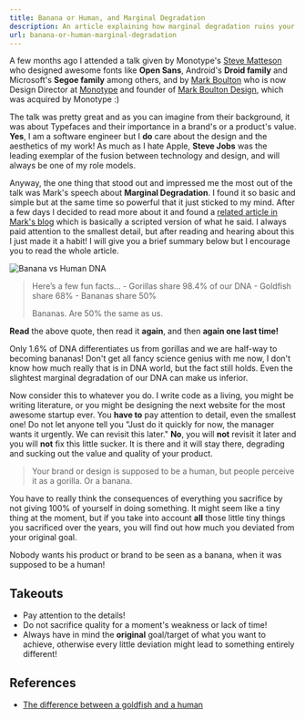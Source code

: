 ```yaml
---
title: Banana or Human, and Marginal Degradation
description: An article explaining how marginal degradation ruins your goals.
url: banana-or-human-marginal-degradation
---
```


A few months ago I attended a talk given by Monotype's [Steve Matteson](http://monotype.de/studio/steve-matteson) who designed awesome fonts like **Open Sans**, Android's **Droid family** and Microsoft's **Segoe family** among others, and by [Mark Boulton](http://markboulton.co.uk/) who is now Design Director at [Monotype](http://monotype.com/) and founder of [Mark Boulton Design](http://www.markboultondesign.com/), which was acquired by Monotype :)

The talk was pretty great and as you can imagine from their background, it was about Typefaces and their importance in a brand's or a product's value. **Yes**, I am a software engineer but I **do** care about the design and the aesthetics of my work! As much as I hate Apple, **Steve Jobs** was the leading exemplar of the fusion between technology and design, and will always be one of my role models.

Anyway, the one thing that stood out and impressed me the most out of the talk was Mark's speech about **Marginal Degradation**. I found it so basic and simple but at the same time so powerful that it just sticked to my mind. After a few days I decided to read more about it and found a [related article in Mark's blog](http://markboulton.co.uk/journal/marginal-degredation) which is basically a scripted version of what he said. I always paid attention to the smallest detail, but after reading and hearing about this I just made it a habit! I will give you a brief summary below but I encourage you to read the whole article.

![Banana vs Human DNA](/articles/banana-or-human-marginal-degradation/banana-small.jpg "Banana vs Human DNA")

> Here’s a few fun facts… - Gorillas share 98.4% of our DNA - Goldfish share 68% - Bananas share 50%
>
> Bananas. Are 50% the same as us.

**Read** the above quote, then read it **again**, and then **again one last time!**

Only 1.6% of DNA differentiates us from gorillas and we are half-way to becoming bananas! Don't get all fancy science genius with me now, I don't know how much really that is in DNA world, but the fact still holds. Even the slightest marginal degradation of our DNA can make us inferior.

Now consider this to whatever you do. I write code as a living, you might be writing literature, or you might be designing the next website for the most awesome startup ever. You **have to** pay attention to detail, even the smallest one! Do not let anyone tell you "Just do it quickly for now, the manager wants it urgently. We can revisit this later." **No**, you will **not** revisit it later and you will **not** fix this little sucker. It is there and it will stay there, degrading and sucking out the value and quality of your product.

> Your brand or design is supposed to be a human, but people perceive it as a gorilla. Or a banana.

You have to really think the consequences of everything you sacrifice by not giving 100% of yourself in doing something. It might seem like a tiny thing at the moment, but if you take into account **all** those little tiny things you sacrificed over the years, you will find out how much you deviated from your original goal. 

Nobody wants his product or brand to be seen as a banana, when it was supposed to be a human!

## Takeouts

* Pay attention to the details!
* Do not sacrifice quality for a moment's weakness or lack of time!
* Always have in mind the **original** goal/target of what you want to achieve, otherwise every little deviation might lead to something entirely different!

## References

* [The difference between a goldfish and a human](http://markboulton.co.uk/journal/marginal-degredation)
